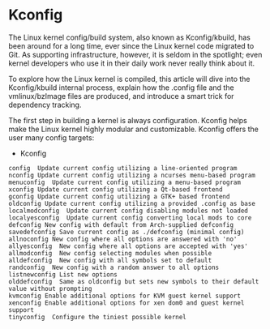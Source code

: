 # Kconfig
The Linux kernel config/build system, also known as Kconfig/kbuild, has been around for a long time, ever since the Linux kernel code migrated to Git. As supporting infrastructure, however, it is seldom in the spotlight; even kernel developers who use it in their daily work never really think about it.

To explore how the Linux kernel is compiled, this article will dive into the Kconfig/kbuild internal process, explain how the .config file and the vmlinux/bzImage files are produced, and introduce a smart trick for dependency tracking.

The first step in building a kernel is always configuration. Kconfig helps make the Linux kernel highly modular and customizable. Kconfig offers the user many config targets:

- Kconfig
```
config  Update current config utilizing a line-oriented program
nconfig Update current config utilizing a ncurses menu-based program
menuconfig  Update current config utilizing a menu-based program
xconfig Update current config utilizing a Qt-based frontend
gconfig Update current config utilizing a GTK+ based frontend
oldconfig Update current config utilizing a provided .config as base
localmodconfig  Update current config disabling modules not loaded
localyesconfig  Update current config converting local mods to core
defconfig New config with default from Arch-supplied defconfig
savedefconfig Save current config as ./defconfig (minimal config)
allnoconfig New config where all options are answered with 'no'
allyesconfig  New config where all options are accepted with 'yes'
allmodconfig  New config selecting modules when possible
alldefconfig  New config with all symbols set to default
randconfig  New config with a random answer to all options
listnewconfig List new options
olddefconfig  Same as oldconfig but sets new symbols to their default value without prompting
kvmconfig Enable additional options for KVM guest kernel support
xenconfig Enable additional options for xen dom0 and guest kernel support
tinyconfig  Configure the tiniest possible kernel
```
